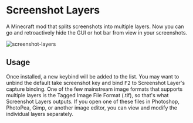 # Screenshot Layers

A Minecraft mod that splits screenshots into multiple layers.
Now you can go and retroactively hide the GUI or hot bar from view in your screenshots.

![screenshot-layers](https://github.com/user-attachments/assets/7e6c2918-0764-4c0c-9c38-f287c6755bb8)

## Usage

Once installed, a new keybind will be added to the list.
You may want to unbind the default take screenshot key and bind <kbd>F2</kbd> to Screenshot Layer's capture binding.
One of the few mainstream image formats that supports multiple layers is the Tagged Image File Format (.tif), so that's what Screenshot Layers outputs.
If you open one of these files in Photoshop, PhotoPea, Gimp, or another image editor, you can view and modify the individual layers separately.
